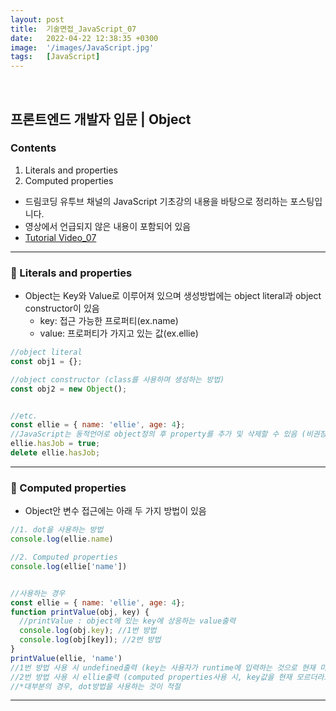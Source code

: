 ```yaml
---
layout: post
title:  기술면접_JavaScript_07
date:   2022-04-22 12:38:35 +0300
image:  '/images/JavaScript.jpg'
tags:   [JavaScript]
---
```

<br/>

## 프론트엔드 개발자 입문 | Object<br/>

### Contents <br/>
1. Literals and properties<br/>
2. Computed properties<br/>

* 드림코딩 유투브 채널의 JavaScript 기초강의 내용을 바탕으로 정리하는 포스팅입니다. <br/>
* 영상에서 언급되지 않은 내용이 포함되어 있음<br/>
* [Tutorial Video_07](https://www.youtube.com/watch?v=1Lbr29tzAA8&list=PLv2d7VI9OotTVOL4QmPfvJWPJvkmv6h-2&index=7)<br/>

___

### :bell: Literals and properties <br/>
- Object는 Key와 Value로 이루어져 있으며 생성방법에는 object literal과 object constructor이 있음<br/>
  - key: 접근 가능한 프로퍼티(ex.name)<br/>
  - value: 프로퍼티가 가지고 있는 값(ex.ellie)<br/>

```javascript
//object literal
const obj1 = {};

//object constructor (class를 사용하며 생성하는 방법)
const obj2 = new Object();


//etc. 
const ellie = { name: 'ellie', age: 4};
//JavaScript는 동적언어로 object정의 후 property를 추가 및 삭제할 수 있음 (비권장)
ellie.hasJob = true; 
delete ellie.hasJob; 

```

___

### :bell: Computed properties <br/>
- Object안 변수 접근에는 아래 두 가지 방법이 있음

```javascript
//1. dot을 사용하는 방법
console.log(ellie.name)

//2. Computed properties
console.log(ellie['name'])


//사용하는 경우
const ellie = { name: 'ellie', age: 4};
function printValue(obj, key) {
  //printValue : object에 있는 key에 상응하는 value출력
  console.log(obj.key); //1번 방법
  console.log(obj[key]); //2번 방법
}
printValue(ellie, 'name')
//1번 방법 사용 시 undefined출력 (key는 사용자가 runtime에 입력하는 것으로 현재 미정)
//2번 방법 사용 시 ellie출력 (computed properties사용 시, key값을 현재 모르더라도 값 출력가능)
//*대부분의 경우, dot방법을 사용하는 것이 적절
```

___

